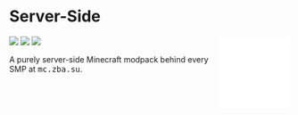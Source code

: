 <h1> Server-Side</h1> 

<img src="assets/logo.png" alt="Banner" align="right" width="128" height="128"/>

<!-- The color matches the GitHub's "color-accent-fg" -->
<a href="//mc-status.tech/mc.zba.su"><img src="https://img.shields.io/badge/dynamic/json?url=https%3A%2F%2Fmc-status.tech%2Fapi%2Fstatus%2Fmc.zba.su&query=players.online&style=flat-square&label=play&color=4493F8&labelColor=white&suffix= online&logo=data:image/svg+xml;base64,PHN2ZyBmaWxsPSJub25lIiB4bWxucz0iaHR0cDovL3d3dy53My5vcmcvMjAwMC9zdmciIHZpZXdCb3g9IjAgMCAyNCAyNCI+CiAgICA8cGF0aCBkPSJNMiA1aDIwdjE0SDJWNXptMTggMTJWN0g0djEwaDE2ek04IDloMnYyaDJ2MmgtMnYySDh2LTJINnYtMmgyVjl6bTYgMGgydjJoLTJWOXptNCA0aC0ydjJoMnYtMnoiIGZpbGw9ImN1cnJlbnRDb2xvciIvPgo8L3N2Zz4K"></a>
<a href="//t.me/mczbasu"><img src="https://img.shields.io/endpoint?style=flat-square&url=https%3A%2F%2Fmogyo.ro%2Fquart-apis%2Ftgmembercount%3Fchat_id%3Dmczbasu&color=4493F8&label=chat&labelColor=white&logo=data:image/svg+xml;base64,PHN2ZyBmaWxsPSJub25lIiB4bWxucz0iaHR0cDovL3d3dy53My5vcmcvMjAwMC9zdmciIHZpZXdCb3g9IjAgMCAyNCAyNCI+CiAgICA8cGF0aCBkPSJNMjAgMkgydjIwaDJWNGgxNnYxMkg2djJINHYyaDJ2LTJoMTZWMmgtMnoiIGZpbGw9ImN1cnJlbnRDb2xvciIvPgo8L3N2Zz4K" /></a>
<a href="//github.com/RichardLitt/standard-readme"><img src="https://img.shields.io/badge/readme%20style-standard-4493F8?style=flat-square&color=4493F8&labelColor=white&logo=data:image/svg+xml;base64,PHN2ZyBmaWxsPSJub25lIiB4bWxucz0iaHR0cDovL3d3dy53My5vcmcvMjAwMC9zdmciIHZpZXdCb3g9IjAgMCAyNCAyNCI+CiAgICA8cGF0aCBkPSJNMyAzaDh2MkgzdjEyaDhWNWgydjEyaDhWNWgtOFYzaDEwdjE2SDEzdjJoLTJ2LTJIMVYzaDJ6bTE2IDdoLTR2Mmg0di0yem0tNC0zaDR2MmgtNFY3em0yIDZoLTJ2Mmgydi0yeiIgZmlsbD0iY3VycmVudENvbG9yIi8+Cjwvc3ZnPgo=&logoColor=white" /></a>

A purely server-side Minecraft modpack
behind every SMP at <kbd>mc.zba.su</kbd>.

<!-- I hope it's obvious how to install it with mrpack or zip, which are linked in the badges -->
<!-- <h2> <a href="//support.modrinth.com/en/articles/8802250-modpacks-on-modrinth">Install</a> </h2> -->